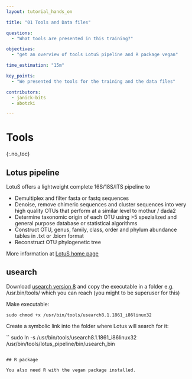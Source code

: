 ```yaml
---
layout: tutorial_hands_on

title: "01 Tools and Data files"

questions:
  - "What tools are presented in this training?"

objectives:
  - "get an overview of tools LotuS pipeline and R package vegan"

time_estimation: "15m"

key_points:
  - "We presented the tools for the training and the data files"

contributors:
  - janick-bits
  - abotzki

---
```


# Tools  
{:.no_toc}

## Lotus pipeline 
LotuS offers a lightweight complete 16S/18S/ITS pipeline to
- Demultiplex and filter fasta or fastq sequences
- Denoise, remove chimeric sequences and cluster sequences into very high quality OTUs that perform at a similar level to mothur / dada2
- Determine taxonomic origin of each OTU using >5 spezialized and general purpose database or statistical algorithms
- Construct OTU, genus, family, class, order and phylum abundance tables in .txt or .biom format
- Reconstruct OTU phylogenetic tree

More information at [LotuS home page](http://psbweb05.psb.ugent.be/lotus/downloads.html)

## usearch 

Download [usearch version 8](http://www.drive5.com/usearch/download.html) and copy the executable in a folder e.g. /usr.bin/tools/ which you can reach (you might to be superuser for this)

Make executable:
```
sudo chmod +x /usr/bin/tools/usearch8.1.1861_i86linux32
```

Create a symbolic link into the folder where Lotus will search for it:

``
sudo ln -s /usr/bin/tools/usearch8.1.1861_i86linux32 /usr/bin/tools/lotus_pipeline/bin/usearch_bin
```

## R package 

You also need R with the vegan package installed.
